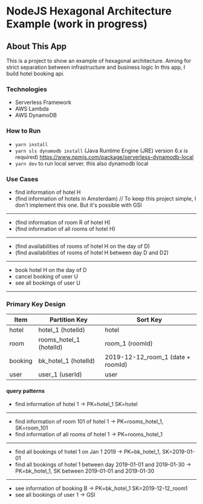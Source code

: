 # NodeJS Hexagonal Architecture Example (work in progress)

## About This App

This is a project to show an example of hexagonal architecture. Aiming for strict separation between infrastructure and business logic
In this app, I build hotel booking api.

### Technologies

- Serverless Framework
- AWS Lambda
- AWS DynamoDB

### How to Run

- `yarn install`
- `yarn sls dynamodb install` (Java Runtime Engine (JRE) version 6.x is required) https://www.npmjs.com/package/serverless-dynamodb-local
- `yarn dev` to run local server. this also dynamodb local

### Use Cases

- find information of hotel H
- (find information of hotels in Amsterdam) // To keep this project simple, I don't implement this one. But it's possible with GSI

---

- (find information of room R of hotel H)
- (find information of all rooms of hotel H)

---

- (find availabilities of rooms of hotel H on the day of D)
- (find availabilities of rooms of hotel H between day D and D2)

---

- book hotel H on the day of D
- cancel booking of user U
- see all bookings of user U

---

### Primary Key Design

| Item    | Partition Key           | Sort Key                          |
| ------- | ----------------------- | --------------------------------- |
| hotel   | hotel_1 (hotelId)       | hotel                             |
| room    | rooms_hotel_1 (hotelId) | room_1 (roomId)                   |
| booking | bk_hotel_1 (hotelId)    | 2019-12-12_room_1 (date + roomId) |
| user    | user_1 (userId)         | user                              |

#### query patterns

- find information of hotel 1 -> PK=hotel_1 SK=hotel

---

- find information of room 101 of hotel 1 -> PK=rooms_hotel_1, SK=room_101
- find information of all rooms of hotel 1 -> PK=rooms_hotel_1

---

- find all bookings of hotel 1 on Jan 1 2019 -> PK=bk_hotel_1, SK=2019-01-01
- find all bookings of hotel 1 between day 2019-01-01 and 2019-01-30 -> PK=bk_hotel_1, SK between 2019-01-01 and 2019-01-30

---

- see information of booking B -> PK=bk_hotel_1 SK=2019-12-12_room1
- see all bookings of user 1 -> GSI
